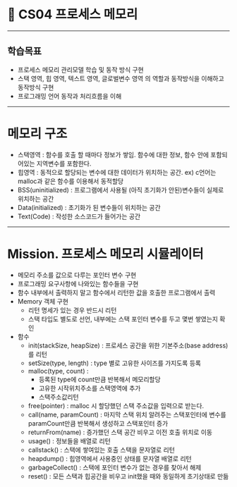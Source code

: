 🎯 CS04 프로세스 메모리
=
---
## 학습목표
- 프로세스 메모리 관리모델 학습 및 동작 방식 구현
- 스택 영역, 힙 영역, 텍스트 영역, 글로벌변수 영역 의 역할과 동작방식을 이해하고 동작방식 구현
- 프로그래밍 언어 동작과 처리흐름을 이해
---
# 메모리 구조
- 스택영역 : 함수를 호출 할 때마다 정보가 쌓임. 함수에 대한 정보, 함수 안에 포함되어있는 지역변수를 포함한다.
- 힙영역 : 동적으로 할당되는 변수에 대한 데이터가 위치하는 공간. ex) c언어는 malloc과 같은 함수를 이용해서 동적할당
- BSS(uninitialized) : 프로그램에서 사용될 (아직 초기화가 안된)변수들이 실제로 위치하는 공간
- Data(initialized) : 초기화가 된 변수들이 위치하는 공간
- Text(Code) : 작성한 소스코드가 들어가는 공간




---
# Mission. 프로세스 메모리 시뮬레이터

- 메모리 주소를 값으로 다루는 포인터 변수 구현
- 프로그래밍 요구사항에 나와있는 함수들을 구현
- 함수 내부에서 출력하지 말고 함수에서 리턴한 값을 호출한 프로그램에서 출력
- Memory 객체 구현
  - 리턴 명세가 있는 경우 반드시 리턴
  - 스택 타입도 별도로 선언, 내부에는 스택 포인터 변수를 두고 몇번 쌓였는지 확인
- 함수
  - init(stackSize, heapSize) : 프로세스 공간을 위한 기본주소(base address)를 리턴
  - setSize(type, length) : type 별로 고유한 사이즈를 가지도록 등록
  - malloc(type, count) :
    - 등록된 type에 count만큼 반복해서 메모리할당
    - 고유한 시작위치주소를 스택영역에 추가
    - 스택주소값리턴
  - free(pointer) : malloc 시 할당했던 스택 주소값을 입력으로 받는다.
  - call(name, paramCount) : 마지막 스택 위치 알려주는 스택포인터에 변수를 paramCount만큼 반복해서 생성하고 스택포인터 증가
  - returnFrom(name) : 증가했던 스택 공간 비우고 이전 호출 위치로 이동
  - usage() : 정보들을 배열로 리턴
  - callstack() : 스택에 쌓여있는 호출 스택을 문자열로 리턴
  - heapdump() : 힙영역에서 사용중인 상태를 문자열 배열로 리턴
  - garbageCollect() : 스택에 포인터 변수가 없는 경우를 찾아서 해제
  - reset() : 모든 스택과 힙공간을 비우고 init했을 때와 동일하게 초기상태로 만듦